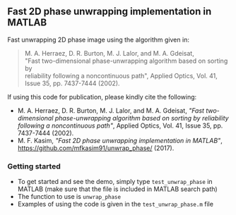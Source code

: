 ## Fast 2D phase unwrapping implementation in MATLAB

Fast unwrapping 2D phase image using the algorithm given in:              

> M. A. Herraez, D. R. Burton, M. J. Lalor, and M. A. Gdeisat,          
  "Fast two-dimensional phase-unwrapping algorithm based on sorting by  
  reliability following a noncontinuous path", Applied Optics, Vol. 41,
  Issue 35, pp. 7437-7444 (2002).                                       

If using this code for publication, please kindly cite the following:
* M. A. Herraez, D. R. Burton, M. J. Lalor, and M. A. Gdeisat, *"Fast
two-dimensional phase-unwrapping algorithm based on sorting by reliability
following a noncontinuous path"*, Applied Optics, Vol. 41, Issue 35, pp. 7437-7444 (2002).
* M. F. Kasim, *"Fast 2D phase unwrapping implementation in MATLAB"*,
https://github.com/mfkasim91/unwrap_phase/ (2017).

### Getting started

* To get started and see the demo, simply type `test_unwrap_phase` in MATLAB
  (make sure that the file is included in MATLAB search path)
* The function to use is `unwrap_phase`
* Examples of using the code is given in the `test_unwrap_phase.m` file
